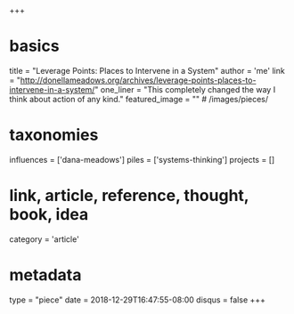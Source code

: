 +++
# basics
title     		 = "Leverage Points: Places to Intervene in a System"
author    		 = 'me'
link      		 = "http://donellameadows.org/archives/leverage-points-places-to-intervene-in-a-system/"
one_liner 		 = "This completely changed the way I think about action of any kind."
featured_image = "" # /images/pieces/

# taxonomies
influences		 = ['dana-meadows']
piles     		 = ['systems-thinking']
projects			 = []

# link, article, reference, thought, book, idea
category  		 = 'article' 

# metadata
type	    		 = "piece"
date      		 = 2018-12-29T16:47:55-08:00
disqus    		 = false
+++


